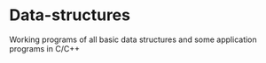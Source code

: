# Data-structures
Working programs of all basic data structures and some application programs  in C/C++ 
